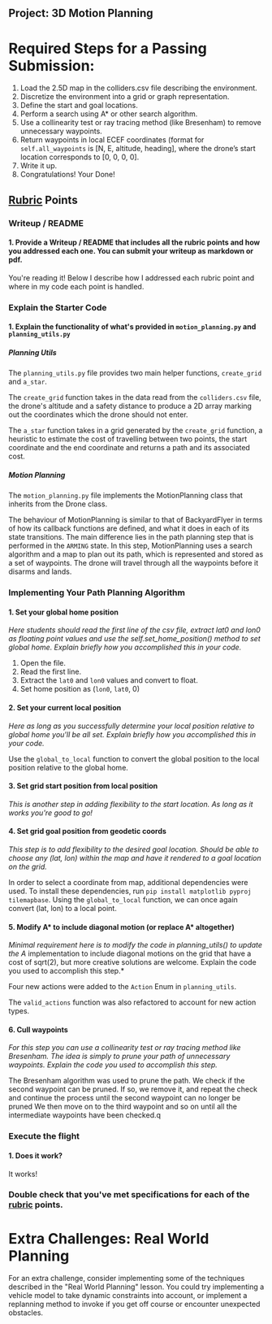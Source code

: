 ## Project: 3D Motion Planning

# Required Steps for a Passing Submission:
1. Load the 2.5D map in the colliders.csv file describing the environment.
2. Discretize the environment into a grid or graph representation.
3. Define the start and goal locations.
4. Perform a search using A* or other search algorithm.
5. Use a collinearity test or ray tracing method (like Bresenham) to remove unnecessary waypoints.
6. Return waypoints in local ECEF coordinates (format for `self.all_waypoints` is [N, E, altitude, heading], where the drone’s start location corresponds to [0, 0, 0, 0].
7. Write it up.
8. Congratulations!  Your Done!

## [Rubric](https://review.udacity.com/#!/rubrics/1534/view) Points

### Writeup / README

#### 1. Provide a Writeup / README that includes all the rubric points and how you addressed each one.  You can submit your writeup as markdown or pdf.  

You're reading it! Below I describe how I addressed each rubric point and where in my code each point is handled.

### Explain the Starter Code

#### 1. Explain the functionality of what's provided in `motion_planning.py` and `planning_utils.py`

##### Planning Utils
The `planning_utils.py` file provides two main helper functions, `create_grid` and `a_star`.

The `create_grid` function takes in the data read from the `colliders.csv` file, the drone's altitude and a safety distance to
produce a 2D array marking out the coordinates which the drone should not enter.

The `a_star` function takes in a grid generated by the `create_grid` function, a heuristic to estimate the cost of travelling
between two points, the start coordinate and the end coordinate and returns a path and its associated cost.

##### Motion Planning
The `motion_planning.py` file implements the MotionPlanning class that inherits from the Drone class.

The behaviour of MotionPlanning is similar to that of BackyardFlyer in terms of how its callback functions
are defined, and what it does in each of its state transitions. The main difference lies in the path planning step
that is performed in the `ARMING` state. In this step, MotionPlanning uses a search algorithm and a map to plan out its
path, which is represented and stored as a set of waypoints. The drone will travel through all the waypoints before it
disarms and lands.

### Implementing Your Path Planning Algorithm

#### 1. Set your global home position
*Here students should read the first line of the csv file, extract lat0 and lon0 as floating point values and use the self.set_home_position() method to set global home. Explain briefly how you accomplished this in your code.*

1. Open the file.
2. Read the first line.
3. Extract the `lat0` and `lon0` values and convert to float.
4. Set home position as (`lon0`, `lat0`, 0)

#### 2. Set your current local position
*Here as long as you successfully determine your local position relative to global home you'll be all set. Explain briefly how you accomplished this in your code.*

Use the `global_to_local` function to convert the global position to the local position relative to the global home.

#### 3. Set grid start position from local position
*This is another step in adding flexibility to the start location. As long as it works you're good to go!*



#### 4. Set grid goal position from geodetic coords
*This step is to add flexibility to the desired goal location. Should be able to choose any (lat, lon) within the map and have it rendered to a goal location on the grid.*

In order to select a coordinate from map, additional dependencies were used.
To install these dependencies, run `pip install matplotlib pyproj tilemapbase`.
Using the `global_to_local` function, we can once again convert (lat, lon) to a local point.

#### 5. Modify A* to include diagonal motion (or replace A* altogether)
*Minimal requirement here is to modify the code in planning_utils() to update the A* implementation to include diagonal motions on the grid that have a cost of sqrt(2), but more creative solutions are welcome. Explain the code you used to accomplish this step.*

Four new actions were added to the `Action` Enum in `planning_utils`.

The `valid_actions` function was also refactored to account for new action types.

#### 6. Cull waypoints
*For this step you can use a collinearity test or ray tracing method like Bresenham. The idea is simply to prune your path of unnecessary waypoints. Explain the code you used to accomplish this step.*

The Bresenham algorithm was used to prune the path. We check if the second
waypoint can be pruned. If so, we remove it, and repeat the check and
continue the process until the second waypoint can no longer be pruned
We then move on to the third waypoint and so on until all the intermediate
waypoints have been checked.q

### Execute the flight
#### 1. Does it work?
It works!

### Double check that you've met specifications for each of the [rubric](https://review.udacity.com/#!/rubrics/1534/view) points.
  
# Extra Challenges: Real World Planning

For an extra challenge, consider implementing some of the techniques described in the "Real World Planning" lesson. You could try implementing a vehicle model to take dynamic constraints into account, or implement a replanning method to invoke if you get off course or encounter unexpected obstacles.


